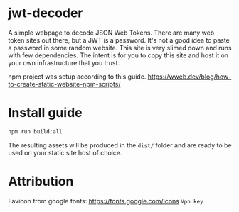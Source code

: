 # jwt-decoder
A simple webpage to decode JSON Web Tokens. There are many web token sites out there, but a JWT is a password. It's not a good idea to paste a password in some random website. This site is very slimed down and runs with few dependencies. The intent is for you to copy this site and host it on your own infrastructure that you trust.

npm project was setup according to this guide. https://wweb.dev/blog/how-to-create-static-website-npm-scripts/


# Install guide
```sh
npm run build:all
```

The resulting assets will be produced in the `dist/` folder and are ready to be used on your static site host of choice.

# Attribution
Favicon from google fonts: https://fonts.google.com/icons `Vpn key`


